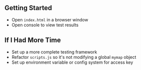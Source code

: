 ## Getting Started
- Open `index.html` in a browser window
- Open console to view test results

## If I Had More Time
- Set up a more complete testing framework
- Refactor `scripts.js` so it's not modifying a global `mymap` object
- Set up environment variable or config system for access key
